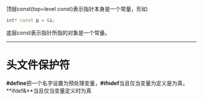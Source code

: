 顶层const(top=level const)表示指针本身是一个常量，形如:
```c++
int* const p = &i;
```
底层const表示指针所指的对象是一个常量。

***
# 头文件保护符
**#define**把一个名字设置为预处理变量，**#ifndef**当且仅当变量为定义是为真，**ifdef&**当且仅当变量定义时为真